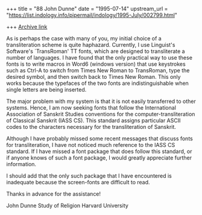 +++
title = "88 John Dunne"
date = "1995-07-14"
upstream_url = "https://list.indology.info/pipermail/indology/1995-July/002799.html"

+++
[Archive link](https://list.indology.info/pipermail/indology/1995-July/002799.html)


As is perhaps the case with many of you, my initial choice of a 
transliteration scheme is quite haphazard.  Currently, I use 
Linguist's Software's `TransRoman' TT fonts, which are designed to 
transliterate a number of languages. I have found that the only practical 
way to use these fonts is to write macros in Word6 (windows version) that 
use keystrokes such as Ctrl-A to switch from Times New Roman to 
TransRoman, type the desired symbol, and then switch back to Times New 
Roman. This only works because the typefaces of the two fonts are 
indistinguishable when single letters are being inserted.

The major problem with my system is that it is not easily transferred to 
other systems. Hence, I am now seeking fonts that follow the 
International Association of Sanskrit Studies conventions for the 
computer-transliteration of Classical Sanskrit (IASS CS).  This standard 
assigns particular ASCII codes to the characters necessary for the 
transliteration of Sanskrit.

Although I have probably missed some recent messages that discuss fonts 
for transliteration, I have not noticed much reference to the IASS CS 
standard. If I have missed a font package that does follow this standard, 
or if anyone knows of such a font package, I would greatly appreciate 
further information.

I should add that the only such package that I have encountered is 
inadequate because the screen-fonts are difficult to read.

Thanks in advance for the assistance!

John Dunne
Study of Religion
Harvard University





